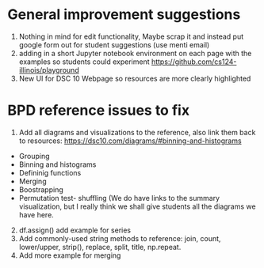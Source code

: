 # General improvement suggestions 
1. Nothing in mind for edit functionality, Maybe scrap it and instead put google form out for student suggestions (use menti email) 
2. adding in a short Jupyter notebook environment on each page with the examples so students could experiment https://github.com/cs124-illinois/playground 
3. New UI for DSC 10 Webpage so resources are more clearly highlighted 

# BPD reference issues to fix
1. Add all diagrams and visualizations to the reference, also link them back to resources: 
https://dsc10.com/diagrams/#binning-and-histograms 
- Grouping
- Binning and histograms
- Defininig functions
- Merging 
- Boostrapping 
- Permutation test- shuffling (We do have links to the summary visualization, but I really think we shall give students all the diagrams we have here. 
2. df.assign() add example for series 
3. Add commonly-used string methods to reference: join, count, lower/upper, strip(), replace, split, title, np.repeat. 
4. Add more example for merging 